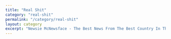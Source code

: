 ```yaml
---
title: "Real Shit"
category: "real-shit"
permalink: "/category/real-shit"
layout: category
excerpt: "Newsie McNewsface - The Best News From The Best Country In The United States"
---
```

